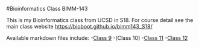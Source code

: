 #Bioinformatics Class BIMM-143

This is my Bioinformatics class from UCSD in S18. For course detail see the main class website https://bioboot.github.io/bimm143_S18/

Available markdown files include: 
-[Class 9](https://github.com/Pallas24/bimm143/tree/master/Class%209_May%201st)
-[Class 10]
-[Class 11](https://github.com/Pallas24/bimm143/tree/master/Class%2011_May%208th)
-[Class 12](https://github.com/Pallas24/bimm143/tree/master/Class%2012_May%2010th)

